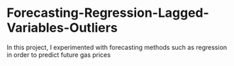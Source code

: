 # Forecasting-Regression-Lagged-Variables-Outliers
In this project, I experimented with forecasting methods such as regression in order to predict future gas prices
